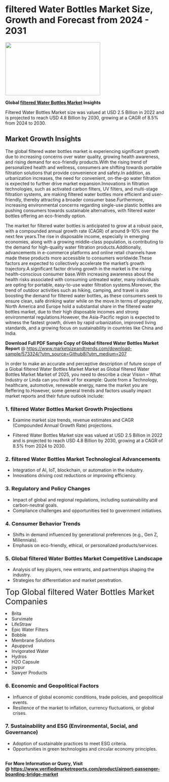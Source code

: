 <H1>filtered Water Bottles Market Size, Growth and Forecast from 2024 - 2031</H1><img class="aligncenter size-medium wp-image-584254" src="https://thirdeyenews.in/wp-content/uploads/2024/09/Global-Market-Research-300x168.jpeg" alt="" width="300" height="168" /><p><strong>Global&nbsp;<a href="https://www.marketsizeandtrends.com/download-sample/573324/?utm_source=Github8j?utm_medium=207">filtered Water Bottles Market</a> Insights</strong></p><p>Filtered Water Bottles Market size was valued at USD 2.5 Billion in 2022 and is projected to reach USD 4.8 Billion by 2030, growing at a CAGR of 8.5% from 2024 to 2030.</p><p><h2>Market Growth Insights</h2> <p>The global filtered water bottles market is experiencing significant growth due to increasing concerns over water quality, growing health awareness, and rising demand for eco-friendly products.With the rising trend of personalized health and wellness, consumers are shifting towards portable filtration solutions that provide convenience and safety.In addition, as urbanization increases, the need for convenient, on-the-go water filtration is expected to further drive market expansion.Innovations in filtration technologies, such as activated carbon filters, UV filters, and multi-stage filtration systems, are making filtered water bottles more efficient and user-friendly, thereby attracting a broader consumer base.Furthermore, increasing environmental concerns regarding single-use plastic bottles are pushing consumers towards sustainable alternatives, with filtered water bottles offering an eco-friendly option.</p> <p>The market for filtered water bottles is anticipated to grow at a robust pace, with a compounded annual growth rate (CAGR) of around 9-10% over the next few years.The rise in disposable income, especially in emerging economies, along with a growing middle-class population, is contributing to the demand for high-quality water filtration products.Additionally, advancements in e-commerce platforms and online retail channels have made these products more accessible to consumers worldwide.These factors are expected to collectively accelerate the market’s growth trajectory.A significant factor driving growth in the market is the rising health-conscious consumer base.With increasing awareness about the health risks associated with consuming untreated water, many individuals are opting for portable, easy-to-use water filtration systems.Moreover, the trend of outdoor activities such as hiking, camping, and travel is also boosting the demand for filtered water bottles, as these consumers seek to ensure clean, safe drinking water while on the move.In terms of geography, North America and Europe hold a substantial share in the filtered water bottles market, due to their high disposable incomes and strong environmental regulations.However, the Asia-Pacific region is expected to witness the fastest growth, driven by rapid urbanization, improved living standards, and a growing focus on sustainability in countries like China and India.</p><p><span class=""><strong>Download Full PDF Sample Copy of Global filtered Water Bottles Market Report</strong> @ <a href="https://www.marketsizeandtrends.com/download-sample/573324/?utm_source=Github8j?utm_medium=207" target="_blank">https://www.marketsizeandtrends.com/download-sample/573324/?utm_source=Github8j?utm_medium=207</a></span></p><p>In order to make an accurate and perceptive description of future scope of a Global&nbsp;filtered Water Bottles Market Market as Global&nbsp;filtered Water Bottles Market Market of 2025, you need to describe a clear Vision &ndash; What Industry or Linda can you think of for example: Quote from a Technology, healthcare, automotive, renewable energy, name the market you are Reffering to.However, some general trends and factors usually impact market reports and their future outlook include:</p><h3>1.&nbsp;<strong>filtered Water Bottles Market Growth Projections</strong></h3><ul><li>Examine market size trends, revenue estimates and CAGR (Compounded Annual Growth Rate) projections.</li><li><p>Filtered Water Bottles Market size was valued at USD 2.5 Billion in 2022 and is projected to reach USD 4.8 Billion by 2030, growing at a CAGR of 8.5% from 2024 to 2030.</p></li></ul><h3>2.&nbsp;<strong>filtered Water Bottles Market Technological Advancements</strong></h3><ul><li>Integration of AI, IoT, blockchain, or automation in the industry.</li><li>Innovations driving cost reductions or improving efficiency.</li></ul><h3>3.&nbsp;<strong>Regulatory and Policy Changes</strong></h3><ul><li>Impact of global and regional regulations, including sustainability and carbon-neutral goals.</li><li>Compliance challenges and opportunities tied to government initiatives.</li></ul><h3>4.&nbsp;<strong>Consumer Behavior Trends</strong></h3><ul><li>Shifts in demand influenced by generational preferences (e.g., Gen Z, Millennials).</li><li>Emphasis on eco-friendly, ethical, or personalized products/services.</li></ul><h3>5.&nbsp;<strong>Global filtered Water Bottles Market Competitive Landscape</strong></h3><ul><li>Analysis of key players, new entrants, and partnerships shaping the industry.</li><li>Strategies for differentiation and market penetration.</li></ul><p data-pm-slice="1 1 []"><span style="color: inherit; font-family: inherit; font-size: 25px;">Top Global filtered Water Bottles Market Companies</span></p><div class="" data-test-id=""><p><li>Brita</li><li> Survimate</li><li> LifeStraw</li><li> Epic Water Filters</li><li> Bobble</li><li> Membrane Solutions</li><li> Apuppcvd</li><li> Invigorated Water</li><li> Hydros</li><li> H2O Capsule</li><li> joypur</li><li> Sawyer Products</li></p></div><h3>6.&nbsp;<strong>Economic and Geopolitical Factors</strong></h3><ul><li>Influence of global economic conditions, trade policies, and geopolitical events.</li><li>Resilience of the market to inflation, currency fluctuations, or global crises.</li></ul><h3>7.&nbsp;<strong>Sustainability and ESG (Environmental, Social, and Governance)</strong></h3><ul><li>Adoption of sustainable practices to meet ESG criteria.</li><li>Opportunities in green technologies and circular economy principles.</li></ul><h2><strong style="font-size: 14px;">For More Information or Query, Visit @&nbsp;</strong><a style="background-color: #ffffff; font-size: 14px;" href="https://www.marketsizeandtrends.com/report/filtered-water-bottles-market/" target="_blank">https://www.verifiedmarketreports.com/product/airport-passenger-boarding-bridge-market</a></h2>